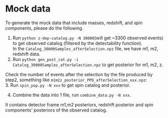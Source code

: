 # Mock data

To generate the mock data that include masses, redshift, and spin components, please do the following.

1. Run `python z-dep-catalog.py -N 30000`(will get ~3300 observed events) to get observed catalog (filtered by the detectability function). <br />
In the `Catalog_30000Samples_afterSelection.npz` file, we have m1, m2, redshift data. <br />
2. Run `python gen_post_cat.py -i Catalog_30000Samples_afterSelection.npz` to get posterior for m1, m2, z. <br />

Check the number of events after the selection by the file produced by step2, something like `m1m2z_posterior_PPD_afterSelection_xxx.npz`:  
3. Run `spin_pop.py -N xxx` to get spin catalog and posterior.

4. Combine the data into 1 file, run `combine_data.py -N xxx`.

It contains detector frame m1,m2 posteriors, redshift posterior and spin components' posteriors of the observed catalog.





